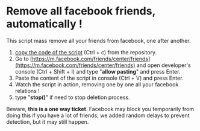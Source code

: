 # Remove all facebook friends, automatically !

This script mass remove all your friends from facebook, one after another.

1) [copy the code of the script](https://github.com/danass/remove-fb-friends/blob/main/remove.js) (Ctrl + c) from the repository.
2) Go to [https://m.facebook.com/friends/center/friends](https://m.facebook.com/friends/center/friends) and open developer's console (Ctrl + Shift + I) and type "**allow pasting**" and press Enter.
3) Paste the content of the script in console (Ctrl + V) and press Enter.
4) Watch the script in action, removing one by one all your facebook relations !
5) type "**stop()**" if need to stop deletion process. 

Beware, **this is a one way ticket**.
Facebook may block you temporarily from doing this if you have a lot of friends; we added random delays to prevent detection, but it may still happen.
